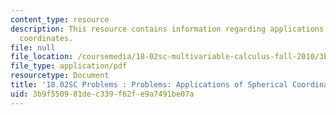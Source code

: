```yaml
---
content_type: resource
description: This resource contains information regarding applications of spherical
  coordinates.
file: null
file_location: /coursemedia/18-02sc-multivariable-calculus-fall-2010/3b9f550981dec339f62fe9a7491be07a_MIT18_02SC_pb_78_quest.pdf
file_type: application/pdf
resourcetype: Document
title: '18.02SC Problems : Problems: Applications of Spherical Coordinates'
uid: 3b9f5509-81de-c339-f62f-e9a7491be07a
---
```

